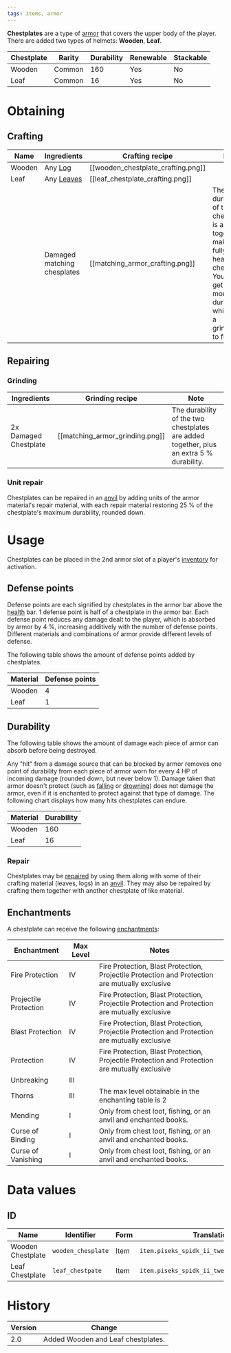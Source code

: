 ```yaml
---
tags: items, armor
---
```


**Chestplates** are a type of [armor](https://minecraft.fandom.com/wiki/Armor) that covers the upper body of the player. There are added two types of helmets: **Wooden**, **Leaf**.

| Chestplate | Rarity | Durability | Renewable | Stackable |
| ---------- | ------ | ---------- | --------- | --------- |
| Wooden     | Common | 160        | Yes       | No        |
| Leaf       | Common | 16         | Yes       | No        |

# Obtaining
## Crafting

| Name   | Ingredients                                            | Crafting recipe                   | Note                                                                              |
| ------ | ------------------------------------------------------ | --------------------------------- | --------------------------------------------------------------------------------- |
| Wooden | Any [Log](https://minecraft.fandom.com/wiki/Log)       | [[wooden_chestplate_crafting.png]]    |                                                                                   |
| Leaf   | Any [Leaves](https://minecraft.fandom.com/wiki/Leaves) | [[leaf_chestplate_crafting.png]]      |                                                                                   | 
|        | Damaged matching chesplates                               | [[matching_armor_crafting.png]] | The durability of the two chestplates is added together, making a fully healed chestplate. You can get 5 % more durability while using a grindstone to fix. |

## Repairing
### Grinding

| Ingredients           | Grinding recipe                 | Note                                                                                    |
| --------------------- | ------------------------------- | --------------------------------------------------------------------------------------- |
| 2x Damaged Chestplate | [[matching_armor_grinding.png]] | The durability of the two chestplates are added together, plus an extra 5 % durability. | 

### Unit repair

Chestplates can be repaired in an [anvil](https://minecraft.fandom.com/wiki/Anvil "Anvil") by adding units of the armor material's repair material, with each repair material restoring 25 % of the chestplate's maximum durability, rounded down.

# Usage

Chestplates can be placed in the 2nd armor slot of a player's [inventory](https://minecraft.fandom.com/wiki/Inventory "Inventory") for activation.

## Defense points

Defense points are each signified by chestplates in the armor bar above the [health](https://minecraft.fandom.com/wiki/Health "Health") bar. 1 defense point is half of a chestplate in the armor bar. Each defense point reduces any damage dealt to the player, which is absorbed by armor by 4 %, increasing additively with the number of defense points. Different materials and combinations of armor provide different levels of defense.

The following table shows the amount of defense points added by chestplates.

| Material | Defense points |
| -------- | -------------- |
| Wooden   | 4              |
| Leaf     | 1              |

## Durability

The following table shows the amount of damage each piece of armor can absorb before being destroyed.

Any "hit" from a damage source that can be blocked by armor removes one point of durability from each piece of armor worn for every 4 HP of incoming damage (rounded down, but never below 1). Damage taken that armor doesn't protect (such as [falling](https://minecraft.fandom.com/wiki/Damage#Fall_damage "Damage") or [drowning](https://minecraft.fandom.com/wiki/Damage#Drowning "Damage")) does not damage the armor, even if it is enchanted to protect against that type of damage. The following chart displays how many hits chestplates can endure.

| Material | Durability |
| -------- | ---------- |
| Wooden   | 160        |
| Leaf     | 16         | 

### Repair

Chestplates may be [repaired](https://minecraft.fandom.com/wiki/Item_repair "Item repair") by using them along with some of their crafting material (leaves, logs) in an [anvil](https://minecraft.fandom.com/wiki/Anvil "Anvil"). They may also be repaired by crafting them together with another chestplate of like material.

## Enchantments

A chestplate can receive the following [enchantments](https://minecraft.fandom.com/wiki/Enchantment "Enchantment"):

| Enchantment           | Max Level | Notes                                                                                          |
| --------------------- | --------- | ---------------------------------------------------------------------------------------------- |
| Fire Protection       | IV        | Fire Protection, Blast Protection, Projectile Protection and Protection are mutually exclusive |
| Projectile Protection | IV        | Fire Protection, Blast Protection, Projectile Protection and Protection are mutually exclusive |
| Blast Protection      | IV        | Fire Protection, Blast Protection, Projectile Protection and Protection are mutually exclusive |
| Protection            | IV        | Fire Protection, Blast Protection, Projectile Protection and Protection are mutually exclusive |
| Unbreaking            | III       |                                                                                                |
| Thorns                | III       | The max level obtainable in the enchanting table is 2                                          | 
| Mending               | I         | Only from chest loot, fishing, or an anvil and enchanted books.                                |
| Curse of Binding      | I         | Only from chest loot, fishing, or an anvil and enchanted books.                                |
| Curse of Vanishing    | I         | Only from chest loot, fishing, or an anvil and enchanted books.                                |

# Data values
## ID

| Name              | Identifier         | Form | Translation key                                 |
| ----------------- | ------------------ | ---- | ----------------------------------------------- |
| Wooden Chestplate | `wooden_chesplate` | Item | `item.piseks_spidk_ii_tweaks.wooden_chestplate` |
| Leaf Chestplate   | `leaf_chestpate`   | Item | `item.piseks_spidk_ii_tweaks.leaf_chestplate`   |

# History

| Version | Change                             |
| ------- | ---------------------------------- |
| 2.0     | Added Wooden and Leaf chestplates. | 